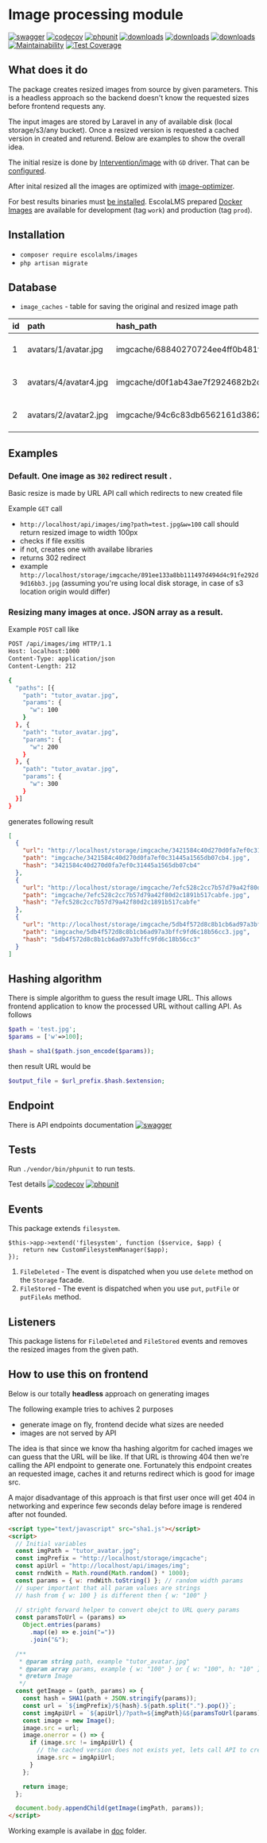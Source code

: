 # Image processing module

[![swagger](https://img.shields.io/badge/documentation-swagger-green)](https://escolalms.github.io/Images/)
[![codecov](https://codecov.io/gh/EscolaLMS/Images/branch/main/graph/badge.svg?token=NRAN4R8AGZ)](https://codecov.io/gh/EscolaLMS/Images)
[![phpunit](https://github.com/EscolaLMS/Images/actions/workflows/test.yml/badge.svg)](https://github.com/EscolaLMS/Courses/actions/workflows/test.yml)
[![downloads](https://img.shields.io/packagist/dt/escolalms/images)](https://packagist.org/packages/escolalms/images)
[![downloads](https://img.shields.io/packagist/v/escolalms/images)](https://packagist.org/packages/escolalms/images)
[![downloads](https://img.shields.io/packagist/l/escolalms/images)](https://packagist.org/packages/escolalms/images)
[![Maintainability](https://api.codeclimate.com/v1/badges/7dfeae0462e3599797bf/maintainability)](https://codeclimate.com/github/EscolaLMS/Images/maintainability)
[![Test Coverage](https://api.codeclimate.com/v1/badges/7dfeae0462e3599797bf/test_coverage)](https://codeclimate.com/github/EscolaLMS/Images/test_coverage)

## What does it do

The package creates resized images from source by given parameters. This is a headless approach so the backend doesn't know the requested sizes before frontend requests any.

The input images are stored by Laravel in any of available disk (local storage/s3/any bucket). Once a resized version is requested a cached version in created and returend. Below are examples to show the overall idea.

The initial resize is done by [Intervention/image](https://github.com/Intervention/image) with `GD` driver. That can be [configured](https://image.intervention.io/v2/introduction/configuration).

After inital resized all the images are optimized with [image-optimizer](https://packagist.org/packages/spatie/image-optimizer).

For best results binaries must [be installed](https://github.com/spatie/image-optimizer#optimization-tools). EscolaLMS prepared [Docker Images](https://hub.docker.com/r/escolalms/php) are available for development (tag `work`) and production (tag `prod`).

## Installation

- `composer require escolalms/images`
- `php artisan migrate`

## Database

- `image_caches` - table for saving the original and resized image path

| id | path | hash\_path | created\_at | updated\_at |
| :--- | :--- | :--- | :--- | :--- |
| 1 | avatars/1/avatar.jpg | imgcache/68840270724ee4ff0b481f4fbd2299e13dfe2447.jpg | 2022-05-05 11:29:04 | 2022-05-05 11:29:04 |
| 3 | avatars/4/avatar4.jpg | imgcache/d0f1ab43ae7f2924682b2ce734a24fa7066a8ea7.jpg | 2022-05-05 11:30:49 | 2022-05-05 11:30:49 |
| 2 | avatars/2/avatar2.jpg | imgcache/94c6c83db6562161d38620a74e4e07fb3d9e39ed.jpg | 2022-05-05 11:30:39 | 2022-05-05 11:30:39 |

## Examples

### Default. One image as `302` redirect result .

Basic resize is made by URL API call which redirects to new created file

Example `GET` call

- `http://localhost/api/images/img?path=test.jpg&w=100` call should return resized image to width 100px
- checks if file exsitis
- if not, creates one with availabe libraries
- returns 302 redirect
- example `http://localhost/storage/imgcache/891ee133a8bb111497d494d4c91fe292d9d16bb3.jpg` (assuming you're using local disk storage, in case of s3 location origin would differ)

### Resizing many images at once. JSON array as a result.

Example `POST` call like

```bash
POST /api/images/img HTTP/1.1
Host: localhost:1000
Content-Type: application/json
Content-Length: 212

{
  "paths": [{
    "path": "tutor_avatar.jpg",
    "params": {
      "w": 100
    }
  }, {
    "path": "tutor_avatar.jpg",
    "params": {
      "w": 200
    }
  }, {
    "path": "tutor_avatar.jpg",
    "params": {
      "w": 300
    }
  }]
} 
```

generates following result

```json
[
  {
    "url": "http://localhost/storage/imgcache/3421584c40d270d0fa7ef0c31445a1565db07cb4.jpg",
    "path": "imgcache/3421584c40d270d0fa7ef0c31445a1565db07cb4.jpg",
    "hash": "3421584c40d270d0fa7ef0c31445a1565db07cb4"
  },
  {
    "url": "http://localhost/storage/imgcache/7efc528c2cc7b57d79a42f80d2c1891b517cabfe.jpg",
    "path": "imgcache/7efc528c2cc7b57d79a42f80d2c1891b517cabfe.jpg",
    "hash": "7efc528c2cc7b57d79a42f80d2c1891b517cabfe"
  },
  {
    "url": "http://localhost/storage/imgcache/5db4f572d8c8b1cb6ad97a3bffc9fd6c18b56cc3.jpg",
    "path": "imgcache/5db4f572d8c8b1cb6ad97a3bffc9fd6c18b56cc3.jpg",
    "hash": "5db4f572d8c8b1cb6ad97a3bffc9fd6c18b56cc3"
  }
] 
```

## Hashing algorithm

There is simple algorithm to guess the result image URL. This allows frontend application to know the processed URL without calling API. As follows

```php 
$path = 'test.jpg';
$params = ['w'=>100];

$hash = sha1($path.json_encode($params));
```

then result URL would be

```php
$output_file = $url_prefix.$hash.$extension;
```

## Endpoint

There is API endpoints documentation [![swagger](https://img.shields.io/badge/documentation-swagger-green)](https://escolalms.github.io/Images/)

## Tests

Run `./vendor/bin/phpunit` to run tests.

Test details
[![codecov](https://codecov.io/gh/EscolaLMS/Images/branch/main/graph/badge.svg?token=NRAN4R8AGZ)](https://codecov.io/gh/EscolaLMS/Images)
[![phpunit](https://github.com/EscolaLMS/Images/actions/workflows/test.yml/badge.svg)](https://github.com/EscolaLMS/Courses/actions/workflows/test.yml)

## Events

This package extends `filesystem`.

```
$this->app->extend('filesystem', function ($service, $app) {
    return new CustomFilesystemManager($app);
});
```

1. `FileDeleted` - The event is dispatched when you use `delete` method on the `Storage` facade.
2. `FileStored` - The event is dispatched when you use `put`, `putFile` or `putFileAs` method.

## Listeners

This package listens for `FileDeleted` and `FileStored` events and removes the resized images from the given path.

## How to use this on frontend

Below is our totally **headless** approach on generating images

The following example tries to achives 2 purposes
- generate image on fly, frontend decide what sizes are needed
- images are not served by API

The idea is that since we know tha hashing algoritm for cached images we can guess that the URL will be like.
If that URL is throwing 404 then we're calling the API endpoint to generate one.
Fortunately this endpoint creates an requested image, caches it and returns redirect which is good for image src.

A major disadvantage of this approach is that first user once will get 404 in networking and experince few seconds delay before image is rendered after not founded.

```html
<script type="text/javascript" src="sha1.js"></script>
<script>
  // Initial variables 
  const imgPath = "tutor_avatar.jpg";
  const imgPrefix = "http://localhost/storage/imgcache";
  const apiUrl = "http://localhost/api/images/img";
  const rndWith = Math.round(Math.random() * 1000);
  const params = { w: rndWith.toString() }; // random width params
  // super important that all param values are strings 
  // hash from { w: 100 } is different then { w: "100" }
			
  // stright forward helper to convert obejct to URL query params 
  const paramsToUrl = (params) =>
    Object.entries(params)
      .map((e) => e.join("="))
      .join("&");

  /** 
   * @param string path, example "tutor_avatar.jpg"
   * @param array params, example { w: "100" } or { w: "100", h: "10" }
   * @return Image 
   */ 
  const getImage = (path, params) => {
    const hash = SHA1(path + JSON.stringify(params));
    const url = `${imgPrefix}/${hash}.${path.split(".").pop()}`;
    const imgApiUrl = `${apiUrl}/?path=${imgPath}&${paramsToUrl(params)}`;
    const image = new Image();
    image.src = url;
    image.onerror = () => {
      if (image.src != imgApiUrl) {
        // the cached version does not exists yet, lets call API to create one and redirect.
        image.src = imgApiUrl;
      }
    };

    return image;
  };

  document.body.appendChild(getImage(imgPath, params));
</script> 
```

Working example is availabe in [doc](https://github.com/EscolaLMS/Images/tree/main/doc) folder.
